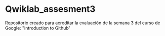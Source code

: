 # Qwiklab_assesment3
Repositorio creado para acreditar la evaluación de la semana 3 del curso de Google: "introduction to Github"

